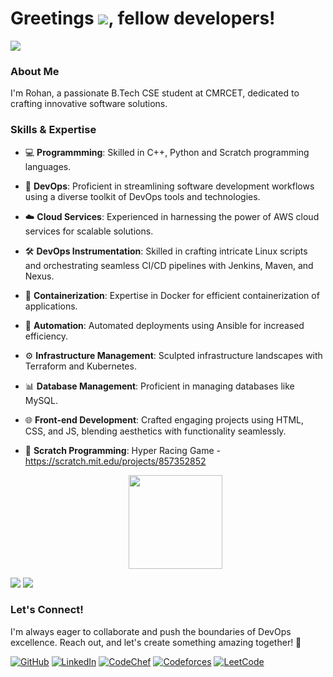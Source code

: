 # Greetings ![](https://user-images.githubusercontent.com/18350557/176309783-0785949b-9127-417c-8b55-ab5a4333674e.gif), fellow developers!
![](https://user-images.githubusercontent.com/74038190/212746035-d5c61762-973c-44c0-aec7-887f3b7690e3.gif) 

### About Me
I'm Rohan, a passionate B.Tech CSE student at CMRCET, dedicated to crafting innovative software solutions.
### Skills & Expertise
- 💻 **Programmming**: Skilled in C++, Python and Scratch programming languages.
- 💼 **DevOps**: Proficient in streamlining software development workflows using a diverse toolkit of DevOps tools and technologies.
- ☁️ **Cloud Services**: Experienced in harnessing the power of AWS cloud services for scalable solutions.
- 🛠️ **DevOps Instrumentation**: Skilled in crafting intricate Linux scripts and orchestrating seamless CI/CD pipelines with Jenkins, Maven, and Nexus.
- 🐳 **Containerization**: Expertise in Docker for efficient containerization of applications.
- 🚀 **Automation**: Automated deployments using Ansible for increased efficiency.
- ⚙️ **Infrastructure Management**: Sculpted infrastructure landscapes with Terraform and Kubernetes.
- 📊 **Database Management**: Proficient in managing databases like MySQL.
- 🌐 **Front-end Development**: Crafted engaging projects using HTML, CSS, and JS, blending aesthetics with functionality seamlessly.
- 🧩 **Scratch Programming**: Hyper Racing Game - https://scratch.mit.edu/projects/857352852

  <center><img src="https://github.com/user-attachments/assets/49e0d248-d79e-4437-8d29-7a2e1cde0392" width="150" height="150"/></center>


![](https://github-readme-stats.vercel.app/api?username=Phenomenal-Rohan&theme=neon&include_all_commits=true&show_icons=true&rank_icon=github)
![](https://github-readme-stats.vercel.app/api/top-langs/?username=Phenomenal-Rohan&theme=neon&layout=donut&langs_count=5)

### Let's Connect!
I'm always eager to collaborate and push the boundaries of DevOps excellence. Reach out, and let's create something amazing together! 🌟

[![GitHub](https://img.shields.io/badge/GitHub-100000?style=for-the-badge&logo=github&logoColor=white)](https://github.com/Phenomenal-Rohan/)
[![LinkedIn](https://img.shields.io/badge/LinkedIn-0077B5?style=for-the-badge&logo=linkedin&logoColor=white)](https://www.linkedin.com/in/phenomenal-rohan/)
[![CodeChef](https://img.shields.io/badge/Codechef-%23B92B27.svg?&style=for-the-badge&logo=Codechef&logoColor=white)](https://www.codechef.com/users/rohan5f2/)
[![Codeforces](https://img.shields.io/badge/Codeforces-445f9d?style=for-the-badge&logo=Codeforces&logoColor=white)](https://codeforces.com/profile/Rohan_R/)
[![LeetCode](https://img.shields.io/badge/-LeetCode-FFA116?style=for-the-badge&logo=LeetCode&logoColor=black)](https://leetcode.com/u/Rohan5F2/)
